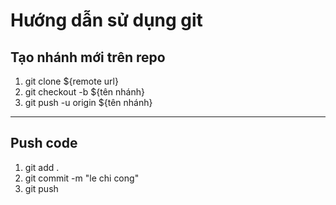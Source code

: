 # Hướng dẫn sử dụng git

## Tạo nhánh mới trên repo

<ol>
    <li>git clone ${remote url} </li>
    <li>git checkout -b ${tên nhánh}</li>
    <li>git push -u origin ${tên nhánh}</li>
</ol>

---

## Push code 

<ol>
    <li>git add .</li>
    <li>git commit -m "le chi cong"</li>
    <li>git push</li>
</ol>

